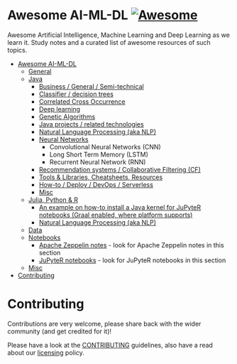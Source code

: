 # Awesome AI-ML-DL [![Awesome](https://awesome.re/badge.svg)](https://awesome.re)

Awesome Artificial Intelligence, Machine Learning and Deep Learning as we learn it. Study notes and a curated list of awesome resources of such topics.

- [Awesome AI-ML-DL](README-details.md#awesome-ai-ml-dl) 
  - [General](README-details.md#general)
  - [Java](README-details.md#java)
    - [Business / General / Semi-technical](README-details.md#business--general--semi-technical)
    - [Classifier / decision trees](README-details.md#classifier--decision-trees)
    - [Correlated Cross Occurrence](README-details.md#correlated-cross-occurrence)
    - [Deep learning](README-details.md#deep-learning)
 	- [Genetic Algorithms](README-details.md#genetic-algorithms)
 	- [Java projects / related technologies](README-details.md#java-projects--related-technologies)
 	- [Natural Language Processing (aka NLP)](README-details.md#natural-language-processing-aka-nlp)
 	- [Neural Networks](README-details.md#neural-networks)
 	  - Convolutional Neural Networks (CNN)
 	  - Long Short Term Memory (LSTM)
 	  - Recurrent Neural Network (RNN)
    - [Recommendation systems / Collaborative Filtering (CF)](README-details.md#recommendation-systems--collaborative-filtering-cf)
 	- [Tools & Libraries, Cheatsheets, Resources](README-details.md#tools--libraries-cheatsheets-resources)
 	- [How-to / Deploy / DevOps / Serverless](README-details.md#how-to--deploy--devops--serverless)
 	- [Misc](https://github.com/neomatrix369/awesome-ai-ml-dl#misc)  
  - [Julia, Python & R](README-details.md#julia-python--r)
    - [An example on how-to install a Java kernel for JuPyteR notebooks (Graal enabled, where platform supports)](examples/JuPyteR/README.md)
    - [Natural Language Processing (aka NLP)](README-details.md#natural-language-processing-aka-nlp-1)
  - [Data](README-details.md#data)
  - [Notebooks](README-details.md#notebooks)
    - [Apache Zeppelin notes](README-details.md#notebooks) - look for Apache Zeppelin notes in this section
    - [JuPyteR notebooks](README-details.md#notebooks) - look for JuPyteR notebooks in this section
  - [Misc](README-details.md#misc-1)
- [Contributing](#contributing)

# Contributing

Contributions are very welcome, please share back with the wider community (and get credited for it)!

Please have a look at the [CONTRIBUTING](CONTRIBUTING.md) guidelines, also have a read about our [licensing](LICENSE.md) policy.